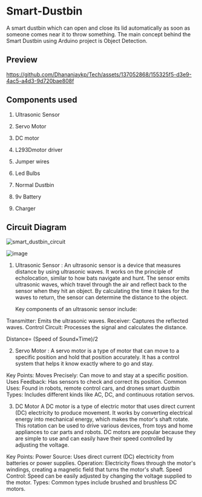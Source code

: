 # Smart-Dustbin
A smart dustbin which can open and close its lid automatically as soon as someone comes near it to throw something.
The main concept behind the Smart Dustbin using Arduino project is Object Detection.

## Preview



https://github.com/Dhananjaykp/Tech/assets/137052868/155325f5-d3e9-4ac5-a4d3-9d720bae808f
## Components used


1.	Ultrasonic Sensor

2.	Servo Motor

3. DC motor

4.	L293Dmotor driver

5.	Jumper wires

6.	Led Bulbs

7.	Normal Dustbin
 
8.	9v Battery

9.	Charger 


## Circuit Diagram

![smart_dustbin_circuit](https://user-images.githubusercontent.com/56248007/119528865-31547380-bd9f-11eb-8535-9605b1661202.png)

![image](https://github.com/Dhananjaykp/Tech/assets/137052868/3a2e3b10-5a12-4656-8dbb-cbdfb079171c)

1. Ultrasonic Sensor :
   An ultrasonic sensor is a device that measures distance by using ultrasonic waves. It works on the principle of echolocation, similar to how bats navigate and hunt. The sensor emits ultrasonic waves, which travel through the air and reflect back to the sensor when they hit an object. By calculating the time it takes for the waves to return, the sensor can determine the distance to the object.

   Key components of an ultrasonic sensor include:

Transmitter: Emits the ultrasonic waves.
Receiver: Captures the reflected waves.
Control Circuit: Processes the signal and calculates the distance.

Distance= (Speed of Sound×Time)/2
​
 


2.	Servo Motor :
A servo motor is a type of motor that can move to a specific position and hold that position accurately. It has a control system that helps it know exactly where to go and stay.

Key Points:
Moves Precisely: Can move to and stay at a specific position.
Uses Feedback: Has sensors to check and correct its position.
Common Uses: Found in robots, remote control cars, and drones smart dustbin 
Types: Includes different kinds like AC, DC, and continuous rotation servos.
​
 


 3. DC Motor
A DC motor is a type of electric motor that uses direct current (DC) electricity to produce movement. It works by converting electrical energy into mechanical energy, which makes the motor's shaft rotate. This rotation can be used to drive various devices, from toys and home appliances to car parts and robots. DC motors are popular because they are simple to use and can easily have their speed controlled by adjusting the voltage.

Key Points:
Power Source: Uses direct current (DC) electricity from batteries or power supplies.
Operation: Electricity flows through the motor's windings, creating a magnetic field that turns the motor's shaft.
Speed Control: Speed can be easily adjusted by changing the voltage supplied to the motor.
Types: Common types include brushed and brushless DC motors.
